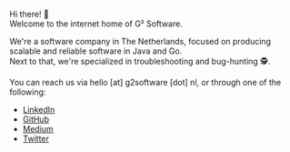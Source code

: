 ---
---

Hi there! 👋   
Welcome to the internet home of G² Software.

We're a software company in The Netherlands, focused on producing scalable and reliable software in Java and Go.  
Next to that, we're specialized in troubleshooting and bug-hunting 🕵️. 

You can reach us via hello [at] g2software [dot] nl, or through one of the following:

- [LinkedIn](linkedin.com/in/geertgerritsen/)
- [GitHub](github.com/ggerritsen)
- [Medium](medium.com/@ggerritsen)
- [Twitter](twitter.com/gehgerritsen)
